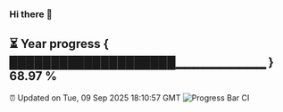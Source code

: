 ### Hi there 👋
⏳ Year progress { ████████████████████▁▁▁▁▁▁▁▁▁▁ } 68.97 %
---
⏰ Updated on Tue, 09 Sep 2025 18:10:57 GMT
![Progress Bar CI](https://github.com/Moyi321/Moyi321/workflows/Progress%20Bar%20CI/badge.svg)

